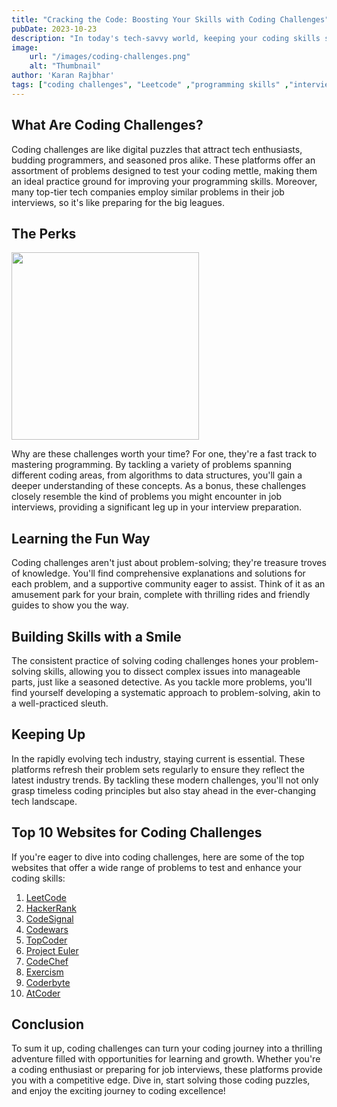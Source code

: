 ```yaml
---
title: "Cracking the Code: Boosting Your Skills with Coding Challenges"
pubDate: 2023-10-23
description: "In today's tech-savvy world, keeping your coding skills sharp is essential. But who says learning can't be exciting? Let's explore how diving into coding challenges can turn your coding journey into a thrilling adventure."
image:
    url: "/images/coding-challenges.png"
    alt: "Thumbnail"
author: 'Karan Rajbhar'
tags: ["coding challenges", "Leetcode" ,"programming skills" ,"interview preparation","problem-solving"]
---
```


## What Are Coding Challenges?
Coding challenges are like digital puzzles that attract tech enthusiasts, budding programmers, and seasoned pros alike. These platforms offer an assortment of problems designed to test your coding mettle, making them an ideal practice ground for improving your programming skills. Moreover, many top-tier tech companies employ similar problems in their job interviews, so it's like preparing for the big leagues.

## The Perks
<img src="/images/AI-Art-Generator.png" width="300" height="300">

Why are these challenges worth your time? For one, they're a fast track to mastering programming. By tackling a variety of problems spanning different coding areas, from algorithms to data structures, you'll gain a deeper understanding of these concepts. As a bonus, these challenges closely resemble the kind of problems you might encounter in job interviews, providing a significant leg up in your interview preparation.

## Learning the Fun Way
Coding challenges aren't just about problem-solving; they're treasure troves of knowledge. You'll find comprehensive explanations and solutions for each problem, and a supportive community eager to assist. Think of it as an amusement park for your brain, complete with thrilling rides and friendly guides to show you the way.

## Building Skills with a Smile
The consistent practice of solving coding challenges hones your problem-solving skills, allowing you to dissect complex issues into manageable parts, just like a seasoned detective. As you tackle more problems, you'll find yourself developing a systematic approach to problem-solving, akin to a well-practiced sleuth.

## Keeping Up
In the rapidly evolving tech industry, staying current is essential. These platforms refresh their problem sets regularly to ensure they reflect the latest industry trends. By tackling these modern challenges, you'll not only grasp timeless coding principles but also stay ahead in the ever-changing tech landscape.

## Top 10 Websites for Coding Challenges
If you're eager to dive into coding challenges, here are some of the top websites that offer a wide range of problems to test and enhance your coding skills:

1. [LeetCode](https://leetcode.com/)
2. [HackerRank](https://www.hackerrank.com/)
3. [CodeSignal](https://codesignal.com/)
4. [Codewars](https://www.codewars.com/)
5. [TopCoder](https://www.topcoder.com/)
6. [Project Euler](https://projecteuler.net/)
7. [CodeChef](https://www.codechef.com/)
8. [Exercism](https://exercism.io/)
9. [Coderbyte](https://coderbyte.com/)
10. [AtCoder](https://atcoder.jp/)


## Conclusion
To sum it up, coding challenges can turn your coding journey into a thrilling adventure filled with opportunities for learning and growth. Whether you're a coding enthusiast or preparing for job interviews, these platforms provide you with a competitive edge. Dive in, start solving those coding puzzles, and enjoy the exciting journey to coding excellence!

<div class="post-footer">
    <section id="3"></section>
    <script data-isso="https://141.148.211.248/comments/" src="https://141.148.211.248/comments/js/embed.min.js/"></script>
</div>